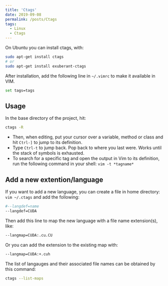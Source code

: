 ```yaml
---
title: 'Ctags'
date: 2019-09-08
permalink: /posts/Ctags
tags:
  - Linux
  - Ctags
---
```


On Ubuntu you can install ctags, with:

```bash
sudo apt-get install ctags
# or
sudo apt-get install exuberant-ctags
```

After installation, add the following line in `~/.vimrc` to make it available in VIM.

```bash
set tags=tags
```

## Usage

In the base directory of the project, hit:

```bash
ctags -R
```

- Then, when editing, put your cursor over a variable, method or class and hit `Ctrl-]` to jump to its definition.
- Type `Ctrl-t` to jump back. Pop back to where you last were. Works until the stack of symbols is exhausted.
- To search for a specific tag and open the output in Vim to its definition, run the following command in your shell: `vim -t *tagname*`

## Add a new extention/language

If you want to add a new language, you can create a file in home directory: `vim ~/.ctags` and add the following:

```bash
#--langdef=name
--langdef=CUDA
```

Then add this line to map the new language with a file name extension(s), like:

```bash
--langmap=CUDA:.cu.CU
```

Or you can add the extension to the existing map with:

```bash
--langmap=CUDA:+.cuh
```

The list of langauges and their associated file names can be obtained by this command:

```bash
ctags --list-maps
```
